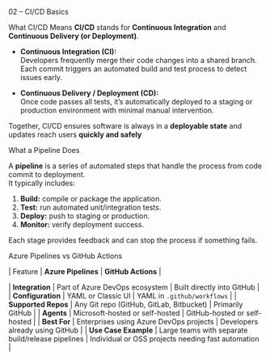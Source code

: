 02 – CI/CD Basics

What CI/CD Means
**CI/CD** stands for **Continuous Integration** and **Continuous Delivery (or Deployment)**.

- **Continuous Integration (CI):**  
  Developers frequently merge their code changes into a shared branch.  
  Each commit triggers an automated build and test process to detect issues early.

- **Continuous Delivery / Deployment (CD):**  
  Once code passes all tests, it’s automatically deployed to a staging or production environment with minimal manual intervention.

Together, CI/CD ensures software is always in a **deployable state** and updates reach users **quickly and safely**

What a Pipeline Does

A **pipeline** is a series of automated steps that handle the process from code commit to deployment.  
It typically includes:
1. **Build:** compile or package the application.  
2. **Test:** run automated unit/integration tests.  
3. **Deploy:** push to staging or production.  
4. **Monitor:** verify deployment success.

Each stage provides feedback and can stop the process if something fails.

Azure Pipelines vs GitHub Actions

| Feature | **Azure Pipelines** | **GitHub Actions** |


| **Integration** | Part of Azure DevOps ecosystem | Built directly into GitHub |
| **Configuration** | YAML or Classic UI | YAML in `.github/workflows` |
| **Supported Repos** | Any Git repo (GitHub, GitLab, Bitbucket) | Primarily GitHub |
| **Agents** | Microsoft-hosted or self-hosted | GitHub-hosted or self-hosted |
| **Best For** | Enterprises using Azure DevOps projects | Developers already using GitHub |
| **Use Case Example** | Large teams with separate build/release pipelines | Individual or OSS projects needing fast automation |
